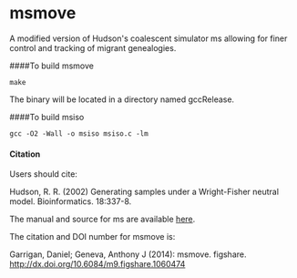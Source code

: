msmove
======

A modified version of Hudson's coalescent simulator ms allowing for finer control and tracking of migrant genealogies.

####To build msmove
```
make
```
The binary will be located in a directory named gccRelease.

####To build msiso
```
gcc -O2 -Wall -o msiso msiso.c -lm
```

#### Citation
Users should cite:

Hudson, R. R. (2002) Generating samples under a Wright-Fisher neutral model. Bioinformatics. 18:337-8.

The manual and source for ms are available [here](https://webshare.uchicago.edu/xythoswfs/webview/fileManager?stk=7EB767DDE194BCF&entryName=%2Fusers%2Frhudson1%2FPublic%2Fms.folder&msgStatus=).

The citation and  DOI number for msmove is: 

Garrigan, Daniel; Geneva, Anthony J (2014): msmove. figshare. 
http://dx.doi.org/10.6084/m9.figshare.1060474
